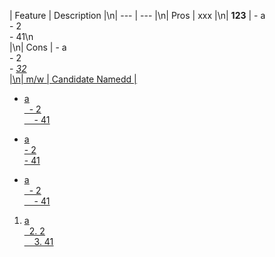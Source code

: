 | Feature | Description |\n| --- | --- |\n| Pros | xxx |\n| **123** | - a<br>- 2<br>- 41\n<br> |\n| Cons | - a<br>- 2<br>- <u>_32_<u><br> |\n| m/w | Candidate Namedd |

- a<br>&nbsp;&nbsp;- 2<br>&nbsp;&nbsp;&nbsp;&nbsp;- 41<br>

- a<br>  - 2<br>    - 41<br>

- a<br>&nbsp;&nbsp;- 2<br>&nbsp;&nbsp;&nbsp;&nbsp;- 41<br>

1. a<br>&nbsp;&nbsp;2. 2<br>&nbsp;&nbsp;&nbsp;&nbsp;3. 41<br>

